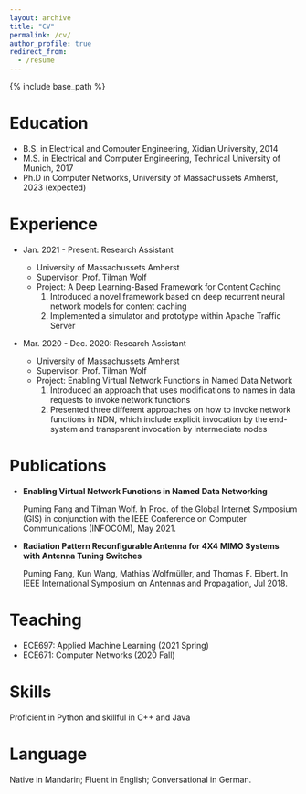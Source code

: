 ```yaml
---
layout: archive
title: "CV"
permalink: /cv/
author_profile: true
redirect_from:
  - /resume
---
```


{% include base_path %}

Education
======
* B.S. in Electrical and Computer Engineering, Xidian University, 2014
* M.S. in Electrical and Computer Engineering, Technical University of Munich, 2017
* Ph.D in Computer Networks, University of Massachussets Amherst, 2023 (expected)

Experience
======
* Jan. 2021 - Present: Research Assistant
  * University of Massachussets Amherst
  * Supervisor: Prof. Tilman Wolf
  * Project: A Deep Learning-Based Framework for Content Caching
    1. Introduced a novel framework based on deep recurrent neural network models for content caching
    2. Implemented a simulator and prototype within Apache Traffic Server

* Mar. 2020 - Dec. 2020: Research Assistant
  * University of Massachussets Amherst
  * Supervisor: Prof. Tilman Wolf
  * Project: Enabling Virtual Network Functions in Named Data Network
    1. Introduced an approach that uses modifications to names in data requests to invoke network functions 
    2. Presented three different approaches on how to invoke network functions in NDN, which include explicit invocation by the end-system and transparent invocation by intermediate nodes


Publications
======
* **Enabling Virtual Network Functions in Named Data Networking**

  Puming Fang and Tilman Wolf. In Proc. of the Global Internet Symposium (GIS) in conjunction with the IEEE Conference on Computer Communications (INFOCOM), May    2021.
  
* **Radiation Pattern Reconfigurable Antenna for 4X4 MIMO Systems with Antenna Tuning Switches**

  Puming Fang, Kun Wang, Mathias Wolfmüller, and Thomas F. Eibert. In IEEE International Symposium on Antennas and Propagation, Jul 2018.
  

Teaching
======
* ECE697: Applied Machine Learning (2021 Spring)
* ECE671: Computer Networks (2020 Fall)

  
Skills
======
Proficient in Python and skillful in C++ and Java


Language
======
Native in Mandarin; Fluent in English; Conversational in German.
